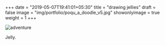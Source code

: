 +++
date = "2019-05-07T19:41:01+05:30"
title = "drawing jellies"
draft = false
image = "img/portfolio/poqu_a_doodle_v5.jpg"
showonlyimage = true
weight = 1
+++

![adventure](/img/portfolio/poqu_a_doodle_v5.jpg)

Jelly.
